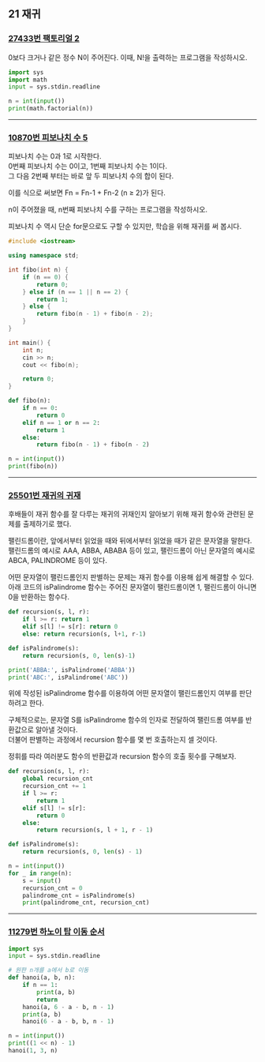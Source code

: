 ## 21 재귀

### [27433번 팩토리얼 2](https://boj.kr/27433)

0보다 크거나 같은 정수 N이 주어진다. 이때, N!을 출력하는 프로그램을 작성하시오.

```python
import sys
import math
input = sys.stdin.readline

n = int(input())
print(math.factorial(n))
```

---

### [10870번 피보나치 수 5](https://boj.kr/10870)

피보나치 수는 0과 1로 시작한다.  
0번째 피보나치 수는 0이고, 1번째 피보나치 수는 1이다.  
그 다음 2번째 부터는 바로 앞 두 피보나치 수의 합이 된다.

이를 식으로 써보면 Fn = Fn-1 + Fn-2 (n ≥ 2)가 된다.

n이 주어졌을 때, n번째 피보나치 수를 구하는 프로그램을 작성하시오.

피보나치 수 역시 단순 for문으로도 구할 수 있지만, 학습을 위해 재귀를 써 봅시다.

```cpp
#include <iostream>

using namespace std;

int fibo(int n) {
    if (n == 0) {
        return 0;
    } else if (n == 1 || n == 2) {
        return 1;
    } else {
        return fibo(n - 1) + fibo(n - 2);
    }
}

int main() {
    int n;
    cin >> n;
    cout << fibo(n);

    return 0;
}
```

```python
def fibo(n):
    if n == 0:
        return 0
    elif n == 1 or n == 2:
        return 1
    else:
        return fibo(n - 1) + fibo(n - 2)

n = int(input())
print(fibo(n))
```

---

### [25501번 재귀의 귀재](https://boj.kr/25501)

후배들이 재귀 함수를 잘 다루는 재귀의 귀재인지 알아보기 위해 재귀 함수와 관련된 문제를 출제하기로 했다.

팰린드롬이란, 앞에서부터 읽었을 때와 뒤에서부터 읽었을 때가 같은 문자열을 말한다.  
팰린드롬의 예시로 AAA, ABBA, ABABA 등이 있고, 팰린드롬이 아닌 문자열의 예시로 ABCA, PALINDROME 등이 있다.

어떤 문자열이 팰린드롬인지 판별하는 문제는 재귀 함수를 이용해 쉽게 해결할 수 있다.  
아래 코드의 isPalindrome 함수는 주어진 문자열이 팰린드롬이면 1, 팰린드롬이 아니면 0을 반환하는 함수다.

```python
def recursion(s, l, r):
    if l >= r: return 1
    elif s[l] != s[r]: return 0
    else: return recursion(s, l+1, r-1)

def isPalindrome(s):
    return recursion(s, 0, len(s)-1)

print('ABBA:', isPalindrome('ABBA'))
print('ABC:', isPalindrome('ABC'))
```

위에 작성된 isPalindrome 함수를 이용하여 어떤 문자열이 팰린드롬인지 여부를 판단하려고 한다.

구체적으로는, 문자열 S를 isPalindrome 함수의 인자로 전달하여 팰린드롬 여부를 반환값으로 알아낼 것이다.  
더불어 판별하는 과정에서 recursion 함수를 몇 번 호출하는지 셀 것이다.

정휘를 따라 여러분도 함수의 반환값과 recursion 함수의 호출 횟수를 구해보자.

```python
def recursion(s, l, r):
    global recursion_cnt
    recursion_cnt += 1
    if l >= r:
        return 1
    elif s[l] != s[r]:
        return 0
    else:
        return recursion(s, l + 1, r - 1)

def isPalindrome(s):
    return recursion(s, 0, len(s) - 1)

n = int(input())
for _ in range(n):
    s = input()
    recursion_cnt = 0
    palindrome_cnt = isPalindrome(s)
    print(palindrome_cnt, recursion_cnt)
```

---

### [11279번 하노이 탑 이동 순서](https://boj.kr/11279)

```python
import sys
input = sys.stdin.readline

# 원판 n개를 a에서 b로 이동
def hanoi(a, b, n):
    if n == 1:
        print(a, b)
        return
    hanoi(a, 6 - a - b, n - 1)
    print(a, b)
    hanoi(6 - a - b, b, n - 1)

n = int(input())
print((1 << n) - 1)
hanoi(1, 3, n)
```
